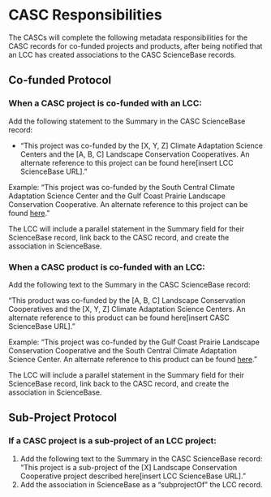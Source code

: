 # CASC Responsibilities

The CASCs will complete the following metadata responsibilities for the CASC records for co-funded projects and products, after being notified that an LCC has created associations to the CASC ScienceBase records.

## Co-funded Protocol

### When a CASC project is co-funded with an LCC:

Add the following statement to the Summary in the CASC ScienceBase record:

* “This project was co-funded by the \[X, Y, Z\] Climate Adaptation Science Centers and the \[A, B, C\] Landscape Conservation Cooperatives. An alternate reference to this project can be found here\[insert LCC ScienceBase URL\].”

Example: “This project was co-funded by the South Central Climate Adaptation Science Center and the Gulf Coast Prairie Landscape Conservation Cooperative. An alternate reference to this project can be found [here](https://www.sciencebase.gov/catalog/item/5a78be62e4b00f54eb1e849c).”

The LCC will include a parallel statement in the Summary field for their ScienceBase record, link back to the CASC record, and create the association in ScienceBase.

### When a CASC product is co-funded with an LCC:

Add the following text to the Summary in the CASC ScienceBase record:

“This product was co-funded by the \[A, B, C\] Landscape Conservation Cooperatives and the \[X, Y, Z\] Climate Adaptation Science Centers. An alternate reference to this product can be found here\[insert CASC ScienceBase URL\].”

Example: “This project was co-funded by the Gulf Coast Prairie Landscape Conservation Cooperative and the South Central Climate Adaptation Science Center. An alternate reference to this product can be found [here](https://www.sciencebase.gov/catalog/item/5a78be62e4b00f54eb1e849c).”

The LCC will include a parallel statement in the Summary field for their ScienceBase record, link back to the CASC record, and create the association in ScienceBase.

## Sub-Project Protocol

### If a CASC project is a sub-project of an LCC project:

1. Add the following text to the Summary in the CASC ScienceBase record: “This project is a sub-project of the \[X\] Landscape Conservation Cooperative project described here\[insert LCC ScienceBase URL\].”
2. Add the association in ScienceBase as a “subprojectOf” the LCC record.

